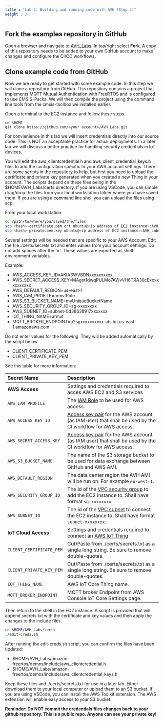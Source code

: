 ```yaml
---
title : "Lab 2: Building and running code with AVH (Step 3)"
weight : 3
---
```


## Fork the examples repository in GitHub

Open a browser and navigate to [AVH_Labs](https://github.com/ConstantlySorrowful/AVH_Labs). In top/right select **Fork**. A copy of this repository needs to be added to your own GitHub account to make changes and configure the CI/CD workflows.

## Clone example code from GitHub

Now we are ready to get started with some example code. In this step we will clone a repository from GitHub. This repository contains a project that implements MQTT Mutual Authentication with FreeRTOS and is configured to use CMSIS-Packs. We will then compile the project using the command line tools from the cmsis-toolbox we installed earlier.


Open a terminal to the EC2 instance and follow these steps.

```
cd $HOME
git clone https://github.com/<your account>/AVH_Labs.git
```
For convienience in this lab we will insert credentials directly into our source code. This is NOT an acceptable practice for actual deployments. In a later lab we will discuss a better practice for handling security credentials in IoT devices. 

You will edit the aws_clientcredential.h and aws_client_credential_keys.h files to add the configuration specific to your AWS account settings. There are some scripts in the repository to help, but first you need to upload the certificate and private key generated when you created a new Thing in your account. The scripts depend on these files being in the $HOME/AVH_Labs/certs directory. If you are using VSCode, you can simple drag/drop the files from your local workstation folder where you have saved them. If you are using a command line shell you can upload the files using scp:

From your local workstation:

```bash
cd /path/to/where/you/saved/the/files
scp <hash>-certificate.pem.crt ubuntu@<ip address of EC2 instance>:AVH_Labs/certs/
scp <hash>-private.pem.key ubuntu@<ip address of EC2 instance>:AVH_Labs/certs/
```

Several settings will be needed that are specific to your AWS Account. Edit the file ./certs/secrets.txt and enter values from your account settings. Do not add spaces after the '='. These values are exported as shell environment variables.

Example:

- AWS_ACCESS_KEY_ID=AKIA3WVBDNxxxxxxxxxx
- AWS_SECRET_ACCESS_KEY=MAgot1dwqPULMo7AWvVH6TRA30cExxxxxxxxxxxx
- AWS_DEFAULT_REGION=us-east-1
- AWS_IAM_PROFILE=armvtRole
- AWS_S3_BUCKET_NAME=myUniqueBucketName
- AWS_SECURITY_GROUP_ID=sg-xxxxxxxx
- AWS_SUBNET_ID=subnet-0d38638917xxxxxxx
- IOT_THING_NAME=armvt
- MQTT_BROKER_ENDPOINT=a2sgxxxxxxxxxx-ats.iot.us-east-1.amazonaws.com

Do not enter values for the following. They will be added automatically by the script below.

- CLIENT_CERTIFICATE_PEM
- CLIENT_PRIVATE_KEY_PEM

See this table for more information:

Secret Name                    | Description
:------------------------------|:--------------------
**AWS Access**                 | Settings and credentials required to acces AWS EC2 and S3 services
`AWS_IAM_PROFILE`              | The [IAM Role](https://docs.aws.amazon.com/IAM/latest/UserGuide/id_roles_use.html) to be used for AWS access.
`AWS_ACCESS_KEY_ID`          | [Access key pair](https://docs.aws.amazon.com/IAM/latest/UserGuide/id_credentials_access-keys.html) for the AWS account (as IAM user) that shall be used by the CI workflow for AWS access.
`AWS_SECRET_ACCESS_KEY`      | [Access key pair](https://docs.aws.amazon.com/IAM/latest/UserGuide/id_credentials_access-keys.html) for the AWS account (as IAM user) that shall be used by the CI workflow for AWS access.
`AWS_S3_BUCKET_NAME`           | The name of the S3 storage bucket to be used for data exchange between GitHub and AWS AMI.
`AWS_DEFAULT_REGION`           | The data center region the AVH AMI will be run on. For example `eu-west-1`.
`AWS_SECURITY_GROUP_ID`        | The id of the [VPC security group](https://docs.aws.amazon.com/vpc/latest/userguide/VPC_SecurityGroups.html) to add the EC2 instance to. Shall have format `sg-xxxxxxxx`.
`AWS_SUBNET_ID`                | The id of the [VPC subnet](https://docs.aws.amazon.com/vpc/latest/userguide/working-with-vpcs.html#view-subnet) to connect the EC2 instance to. Shall have format `subnet-xxxxxxxx`.
**IoT Cloud Access**           | Settings and credentials required to connect an [AWS IoT Thing](https://github.com/MDK-Packs/Documentation/tree/master/AWS_Thing)
`CLIENT_CERTIFICATE_PEM`       | Cut/Paste from ./certs/secrets.txt as a single long string. Be sure to remove double-quotes.
`CLIENT_PRIVATE_KEY_PEM`       | Cut/Paste from ./certs/secrets.txt as a single long string. Be sure to remove double-quotes.
`IOT_THING_NAME`               | AWS IoT Core Thing name.
`MQTT_BROKER_ENDPOINT`         | MQTT broker Endpoint from AWS Console IoT Core Settings page.

Then return to the shell in the EC2 instance. A script is provided that will append secrets.txt with the certificate and key values and then apply the changes to the include files.

```bash
cd $HOME/AVH_Labs/certs
./edit-creds.sh
```

After running the edit-creds.sh script, you can confirm the files have been updated:

- $HOME/AVH_Labs/amazon-freertos/demos/include/aws_clientcredential.h
- $HOME/AVH_Labs/amazon-freertos/demos/include/aws_clientcredential_keys.h

Keep these files and ./certs/secrets.txt for use in a later lab. Either download them to your local computer or upload them to an S3 bucket. If you are using VSCode, you can install the AWS Toolkit extension. The AWS extension will enable easy access to your S3 bucket.

**Reminder: Do NOT commit the credentials files changes back to your github repository. This is a public repo. Anyone can see your private key!**
